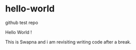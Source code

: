 # hello-world
github test repo

Hello World !

This is Swapna and i am revisiting writing code after a break.
